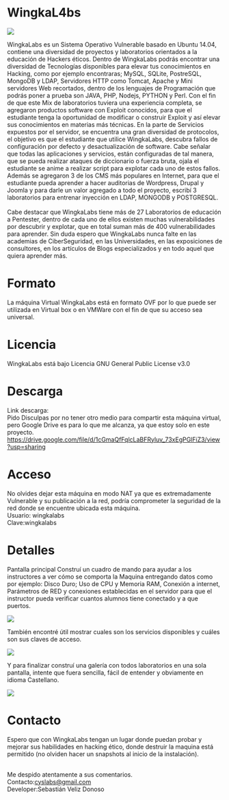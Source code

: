 # WingkaL4bs

<img src="http://uploads.photo/images/fd399f.png" />

WingkaLabs es un Sistema Operativo Vulnerable basado en Ubuntu 14.04, contiene una diversidad de proyectos y laboratorios orientados a la educación de Hackers éticos. Dentro de WingkaLabs podrás encontrar una diversidad de Tecnologías disponibles para elevar tus conocimientos en Hacking, como por ejemplo encontraras; MySQL, SQLite, PostreSQL, MongoDB y LDAP, Servidores HTTP como Tomcat, Apache y Mini servidores Web recortados, dentro de los lenguajes de Programación que podrás poner a prueba son JAVA, PHP, Nodejs, PYTHON y Perl. Con el fin de que este Mix de laboratorios tuviera una experiencia completa, se agregaron productos software con Exploit conocidos, para que el estudiante tenga la oportunidad de modificar o construir Exploit y así elevar sus conocimientos en materias más técnicas. En la parte de Servicios expuestos por el servidor, se encuentra una gran diversidad de protocolos, el objetivo es que el estudiante que utilice WingkaLabs, descubra fallos de configuración por defecto y desactualización de software. Cabe señalar que todas las aplicaciones y servicios, están configuradas de tal manera, que se pueda realizar ataques de diccionario o fuerza bruta, ojala el estudiante se anime a realizar script para explotar cada uno de estos fallos. Además se agregaron 3 de los CMS más populares en Internet, para que el estudiante pueda aprender a hacer auditorias de Wordpress, Drupal y Joomla y para darle un valor agregado a todo el proyecto, escribí 3 laboratorios para entrenar inyección en LDAP, MONGODB y POSTGRESQL.<br><br>
Cabe destacar que WingkaLabs tiene más de 27 Laboratorios de educación a Pentester, dentro de cada uno de ellos existen muchas vulnerabilidades por descubrir y explotar, que en total suman más de 400 vulnerabilidades para aprender. 
Sin duda espero que WingkaLabs nunca falte en las academias de CiberSeguridad, en las Universidades, en las exposiciones de consultores, en los artículos de Blogs especializados y en todo aquel que quiera aprender más.

# Formato

La máquina Virtual WingkaLabs está en formato OVF por lo que puede ser utilizada en Virtual box o en VMWare con el fin de que su acceso sea universal.

# Licencia

WingkaLabs está bajo Licencia GNU General Public License v3.0

# Descarga

Link descarga: <br>
Pido Disculpas por no tener otro medio para compartir esta máquina virtual, pero Google Drive es para lo que me alcanza, ya que estoy solo en este proyecto.<br>
https://drive.google.com/file/d/1cGmaQfFqlcLaBFRyluv_73xEgPGlFiZ3/view?usp=sharing


# Acceso

No olvides dejar esta máquina en modo NAT ya que es extremadamente Vulnerable y su publicación a la red, podría comprometer la seguridad de la red donde se encuentre ubicada esta máquina.<br>
Usuario: wingkalabs<br>
Clave:wingkalabs


# Detalles

Pantalla principal
Construí un cuadro de mando para ayudar a los instructores a ver cómo se comporta la Maquina entregando datos como por ejemplo:
Disco Duro; Uso de CPU y Memoria RAM, Conexión a internet, Parámetros de RED y conexiones establecidas en el servidor para que el instructor pueda verificar cuantos alumnos tiene conectado y  a que puertos.

<img src="http://uploads.photo/images/4c1d34.png" />

También encontré útil mostrar cuales son los servicios disponibles y cuáles son sus claves de acceso.

<img src="http://uploads.photo/images/8256c4.png" />

Y para finalizar construí una galería con todos laboratorios en una sola pantalla, intente que fuera sencilla, fácil de entender y obviamente en idioma Castellano.

<img src="https://image.ibb.co/nrNz2x/galeria.png" />


# Contacto

Espero que con WingkaLabs tengan un lugar donde puedan probar y mejorar sus habilidades en hacking ético, donde destruir la maquina está permitido (no olviden hacer un snapshots al inicio de la instalación).<br><br>

Me despido atentamente a sus comentarios.<br>
Contacto:cyslabs@gmail.com<br>
Developer:Sebastián Veliz Donoso<br>



